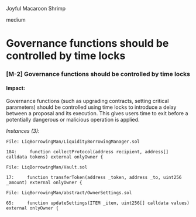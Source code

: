 Joyful Macaroon Shrimp

medium

# Governance functions should be controlled by time locks
### <a name="M-2"></a>[M-2] Governance functions should be controlled by time locks

#### Impact:
Governance functions (such as upgrading contracts, setting critical parameters) should be controlled using time locks to introduce a delay between a proposal and its execution. This gives users time to exit before a potentially dangerous or malicious operation is applied.

*Instances (3)*:
```solidity
File: LiqBorrowingMan/LiquidityBorrowingManager.sol

184:     function collectProtocol(address recipient, address[] calldata tokens) external onlyOwner {

```

```solidity
File: LiqBorrowingMan/Vault.sol

17:     function transferToken(address _token, address _to, uint256 _amount) external onlyOwner {

```

```solidity
File: LiqBorrowingMan/abstract/OwnerSettings.sol

65:     function updateSettings(ITEM _item, uint256[] calldata values) external onlyOwner {

```
